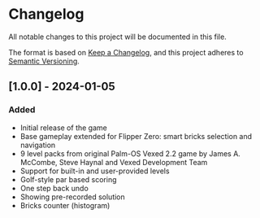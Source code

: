 # Changelog

All notable changes to this project will be documented in this file.

The format is based on [Keep a Changelog](https://keepachangelog.com/en/1.0.0/),
and this project adheres to [Semantic Versioning](https://semver.org/spec/v2.0.0.html).

## [1.0.0] - 2024-01-05

### Added

- Initial release of the game
- Base gameplay extended for Flipper Zero: smart bricks selection and navigation
- 9 level packs from original Palm-OS Vexed 2.2 game by James A. McCombe, Steve Haynal and Vexed Development Team
- Support for built-in and user-provided levels
- Golf-style par based scoring
- One step back undo
- Showing pre-recorded solution
- Bricks counter (histogram)